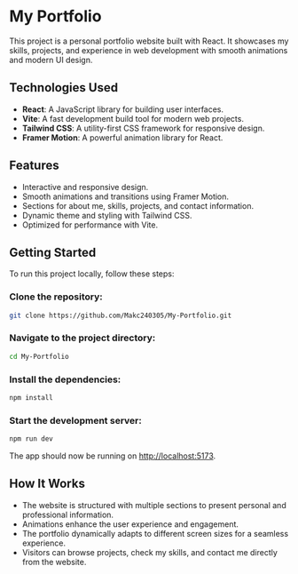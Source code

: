 # My Portfolio
This project is a personal portfolio website built with React. It showcases my skills, projects, and experience in web development with smooth animations and modern UI design.

## Technologies Used
- **React**: A JavaScript library for building user interfaces.
- **Vite**: A fast development build tool for modern web projects.
- **Tailwind CSS**: A utility-first CSS framework for responsive design.
- **Framer Motion**: A powerful animation library for React.

## Features
- Interactive and responsive design.
- Smooth animations and transitions using Framer Motion.
- Sections for about me, skills, projects, and contact information.
- Dynamic theme and styling with Tailwind CSS.
- Optimized for performance with Vite.

## Getting Started
To run this project locally, follow these steps:

### Clone the repository:
```sh
git clone https://github.com/Makc240305/My-Portfolio.git
```

### Navigate to the project directory:
```sh
cd My-Portfolio
```

### Install the dependencies:
```sh
npm install
```

### Start the development server:
```sh
npm run dev
```

The app should now be running on [http://localhost:5173](http://localhost:5173).

## How It Works
- The website is structured with multiple sections to present personal and professional information.
- Animations enhance the user experience and engagement.
- The portfolio dynamically adapts to different screen sizes for a seamless experience.
- Visitors can browse projects, check my skills, and contact me directly from the website.

